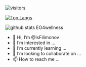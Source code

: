 ![visitors](https://visitor-badge.glitch.me/badge?page_id=IsFilimonov.visitor-badge)

[![Top Langs](https://github-readme-stats.vercel.app/api/top-langs/?username=IsFilimonov&layout=compact)](https://github.com/IsFilimonov/github-readme-stats)

![github stats EO4wellness](https://github-readme-stats.vercel.app/api?username=IsFilimonov&show_icons=true&theme=cobalt) <br>

- 👋 Hi, I’m @IsFilimonov
- 👀 I’m interested in ...
- 🌱 I’m currently learning ...
- 💞️ I’m looking to collaborate on ...
- 📫 How to reach me ...

<!---
IsFilimonov/IsFilimonov is a ✨ special ✨ repository because its `README.md` (this file) appears on your GitHub profile.
You can click the Preview link to take a look at your changes.
--->
